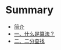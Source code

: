 # Summary

* [简介](README.md)
* [一、什么是算法？](yi-3001-shi-yao-shi-suan-fa-ff1f.md)
* [二、二分查找](er-3001-er-fen-cha-zhao.md)

